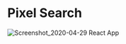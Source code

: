 # Pixel Search


![Screenshot_2020-04-29 React App](https://user-images.githubusercontent.com/33927459/80656768-5b324e00-8a58-11ea-8302-3ee6da364eff.jpg)
